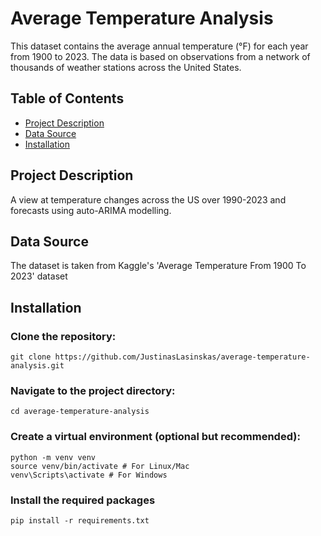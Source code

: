 # Average Temperature Analysis

This dataset contains the average annual temperature (°F) for each year from 1900 to 2023. The data is based on observations from a network of thousands of weather stations across the United States.

## Table of Contents

- [Project Description](#project-description)
- [Data Source](#data-source)
- [Installation](#installation)

## Project Description

A view at temperature changes across the US over 1990-2023 and forecasts using auto-ARIMA modelling.

## Data Source

The dataset is taken from Kaggle's 'Average Temperature From 1900 To 2023' dataset

## Installation

### Clone the repository:

`git clone https://github.com/JustinasLasinskas/average-temperature-analysis.git`

### Navigate to the project directory:

`cd average-temperature-analysis`

### Create a virtual environment (optional but recommended):

`python -m venv venv`  
`source venv/bin/activate # For Linux/Mac`  
`venv\Scripts\activate # For Windows`

### Install the required packages

`pip install -r requirements.txt`
